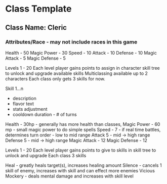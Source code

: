 # Class Template

## Class Name: Cleric
### Attributes/Race - may not include races in this game

Health - 50
Magic Power - 30
Speed - 10
Attack - 10
Defense - 10
Magic Attack - 5
Magic Defense - 5


Levels 1 - 20
Each level player gains points to assign in character skill tree to unlock and upgrade available skills
Multiclassing available up to 2 characters
Each class only gets 3 skills for now.

Skill 1...n
  - description
  - flavor text
  - stats adjustment
  - cooldown duration - # of turns



Health - 30hp
	- generally has more health than classes, 
Magic Power - 60 mp
	- small magic power to do simple spells
Speed - 7
	- if real time battles, determines turn order - low to mid range
Attack 5
	- mid -> high range
Defense 5
	- mid -> high range
Magic Attack
	- 12
Magic Defense
	- 12



Levels 1 - 20
Each level player gains points to give to skills in skill tree to unlock and upgrade
Each class 3 skills

Heal 
	- greatly heals target(s), increases healing amount
Silence
	- cancels 1 skill of enemy, increases with skill and can effect more enemies
Vicious Mockery
	- deals mental damage and increases with skill level

